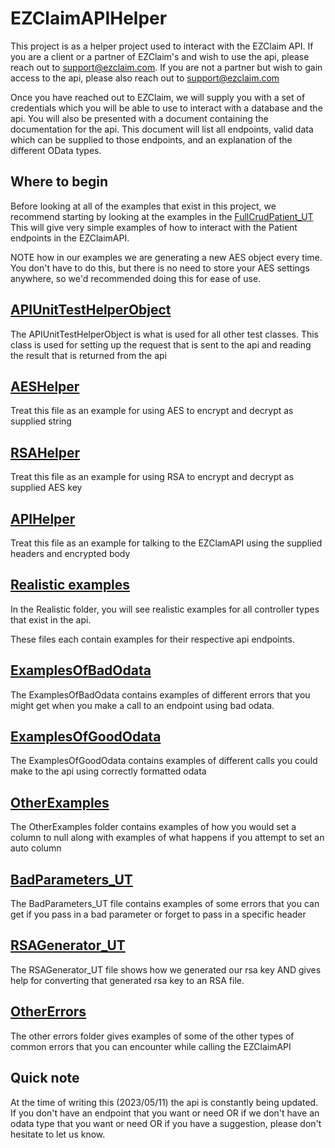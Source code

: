 # EZClaimAPIHelper

This project is as a helper project used to interact with the EZClaim API. If you are a client or a partner of EZClaim's and wish to use the api, please reach out to support@ezclaim.com. If you are not a partner but wish to gain access to the api, please also reach out to support@ezclaim.com

Once you have reached out to EZClaim, we will supply you with a set of credentials which you will be able to use to interact with a database and the api. You will also be presented with a document containing the documentation for the api. This document will list all endpoints, valid data which can be supplied to those endpoints, and an explanation of the different OData types.

## Where to begin

Before looking at all of the examples that exist in this project, we recommend starting by looking at the examples in the [FullCrudPatient_UT](EZClaimAPIHelper.UT/Realistic/FullCrudPatient_UT.cs) This will give very simple examples of how to interact with the Patient endpoints in the EZClaimAPI.

NOTE how in our examples we are generating a new AES object every time. You don't have to do this, but there is no need to store your AES settings anywhere, so we'd recommended doing this for ease of use.


## [APIUnitTestHelperObject](EZClaimAPIHelper.UT/APIUnitTestHelperObject.cs)
The APIUnitTestHelperObject is what is used for all other test classes. This class is used for setting up the request that is sent to the api and reading the result that is returned from the api

## [AESHelper](EZClaimAPIHelper/AESHelper.cs)

Treat this file as an example for using AES to encrypt and decrypt as supplied string

## [RSAHelper](EZClaimAPIHelper/RSAHelper.cs)

Treat this file as an example for using RSA to encrypt and decrypt as supplied AES key

## [APIHelper](EZClaimAPIHelper/APIHelper.cs)

Treat this file as an example for talking to the EZClamAPI using the supplied headers and encrypted body

## [Realistic examples](EZClaimAPIHelper.UT/Realistic)

In the Realistic folder, you will see realistic examples for all controller types that exist in the api.

These files each contain examples for their respective api endpoints.

## [ExamplesOfBadOdata](EZClaimAPIHelper.UT/Odata/ExamplesOfBadOdata)

The ExamplesOfBadOdata contains examples of different errors that you might get when you make a call to an endpoint using bad odata.

## [ExamplesOfGoodOdata](EZClaimAPIHelper.UT/Odata/ExamplesOfGoodOdata)

The ExamplesOfGoodOdata contains examples of different calls you could make to the api using correctly formatted odata

## [OtherExamples](EZClaimAPIHelper.UT/OtherExamples)

The OtherExamples folder contains examples of how you would set a column to null along with examples of what happens if you attempt to set an auto column

## [BadParameters_UT](EZClaimAPIHelper.UT/BadParameters_UT.cs)

The BadParameters_UT file contains examples of some errors that you can get if you pass in a bad parameter or forget to pass in a specific header

## [RSAGenerator_UT](EZClaimAPIHelper.UT/RSAGenerator_UT.cs)

The RSAGenerator_UT file shows how we generated our rsa key AND gives help for converting that generated rsa key to an RSA file.

## [OtherErrors](EZClaimAPIHelper.UT/OtherErrors)

The other errors folder gives examples of some of the other types of common errors that you can encounter while calling the EZClaimAPI

## Quick note

At the time of writing this (2023/05/11) the api is constantly being updated. If you don't have an endpoint that you want or need OR if we don't have an odata type that you want or need OR if you have a suggestion, please don't hesitate to let us know.
